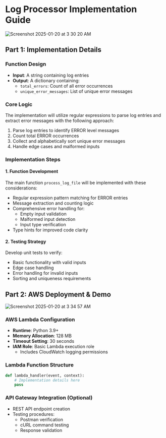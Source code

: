# Log Processor Implementation Guide

![Screenshot 2025-01-20 at 3 30 20 AM](https://github.com/user-attachments/assets/64c9ddb3-49b2-40c4-8f6c-0def0aa84fad)


## Part 1: Implementation Details

### Function Design
- **Input**: A string containing log entries
- **Output**: A dictionary containing:
  - `total_errors`: Count of all error occurrences
  - `unique_error_messages`: List of unique error messages

### Core Logic
The implementation will utilize regular expressions to parse log entries and extract error messages with the following approach:

1. Parse log entries to identify ERROR level messages
2. Count total ERROR occurrences
3. Collect and alphabetically sort unique error messages
4. Handle edge cases and malformed inputs

### Implementation Steps

#### 1. Function Development
The main function `process_log_file` will be implemented with these considerations:

- Regular expression pattern matching for ERROR entries
- Message extraction and counting logic
- Comprehensive error handling for:
  - Empty input validation
  - Malformed input detection
  - Input type verification
- Type hints for improved code clarity

#### 2. Testing Strategy
Develop unit tests to verify:
- Basic functionality with valid inputs
- Edge case handling
- Error handling for invalid inputs
- Sorting and uniqueness requirements

## Part 2: AWS Deployment & Demo

![Screenshot 2025-01-20 at 3 34 57 AM](https://github.com/user-attachments/assets/3392657e-737c-4211-af0e-e515864d94bf)


### AWS Lambda Configuration
- **Runtime**: Python 3.9+
- **Memory Allocation**: 128 MB
- **Timeout Setting**: 30 seconds
- **IAM Role**: Basic Lambda execution role
  - Includes CloudWatch logging permissions

### Lambda Function Structure
```python
def lambda_handler(event, context):
    # Implementation details here
    pass
```

### API Gateway Integration (Optional)
- REST API endpoint creation
- Testing procedures:
  - Postman verification
  - cURL command testing
  - Response validation
